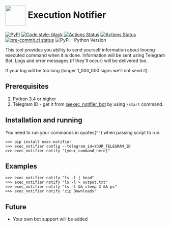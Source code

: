 <h1> <img align="center" width="64" height="64" src="https://habrastorage.org/webt/x8/jn/ao/x8jnaoprxwqpopluc_oldypk284.png"> Execution Notifier </h1>

[![PyPI](https://img.shields.io/pypi/v/exec-notifier)](https://pypi.org/project/exec-notifier/)
[![Code style: black](https://img.shields.io/badge/code%20style-black-000000.svg)](https://github.com/psf/black)
[![Actions Status](https://github.com/tikerlade/exec-notifier/workflows/Deploy%20Bot/badge.svg)](https://github.com/tikerlade/exec-notifier/actions/)
[![Actions Status](https://github.com/tikerlade/exec-notifier/workflows/Release%20to%20PyPI/badge.svg)](https://github.com/tikerlade/exec-notifier/actions/)
[![pre-commit.ci status](https://results.pre-commit.ci/badge/github/tikerlade/exec-notifier/master.svg)](https://results.pre-commit.ci/latest/github/tikerlade/exec-notifier/master)
![PyPI - Python Version](https://img.shields.io/pypi/pyversions/exec-notifier)

This tool provides you ability to send yourself information about looong executed command when it is done. Information will be sent using Telegram Bot. Logs and error messages (if they'll occur) will be delivered too.

If your log will be too long (longer 1_000_000 signs we'll not send it).

## Prerequisites

1. Python 3.4 or higher
2. Telegram ID - get it from [@exec_notifier_bot](https://telegram.me/exec_notifier_bot) by using `/start` command.

## Installation and running
You need to run your commands in quotes(`""`) when passing script to run.

```shell
>>> pip install exec-notifier
>>> exec_notifier config --telegram_id=YOUR_TELEGRAM_ID
>>> exec_notifier notify "[your_command_here]"
```

## Examples

[comment]: <> (<img src="https://lh3.googleusercontent.com/EQnYfVlArfCElfzqxlXRT8fbB-t5wzeLzJITBcjF7CqsGoN9YshEoswGx1YlOGaWwM9yY9eH4SyVGWzqo-QVV56oq_CKMnymdQ1J6t0UGFpswQmk_ZJc1QMFu9wi16dDUmF1N-jrqkG3zaeCDhKOL9ijMqwTalGW5jHI37e0MOeBnBsO3BkOlCxotwVZPJHrz1RWHYiXcCxnp14iApG1YFCa9Ak6rSeLGJXJlccSRkeg4tkvyXP32QaJzHvHiQygni8rTF0eDpaHxPDwgtbEjlp6Xgxw8I3Lr1kmEHl3TzqtEGkHiQQDM-k5m6ICnJ7c3bqGoMPsjLW0QF--IOEr_Dhj_BEr_a5GC1IOMq8y23WU31Pcd7irb3tsalqxg3ndOlBoyAUUoAIFduWFRb8FfYQGjITC3-WcvC_FMdAE45QKTaMvDzt8xG51YlDTtRn5dEDZ81k2_T13B4cd1QbBD5QRtCPGqhsz9TGPzJ8S16V11UQ4au677Qw8tjN4BPQNc2vUD1R-c6ulMzsENs8bp3dYRTYHaJZRFdNNLrdrqpbvLsMIAwoBKOhUmIEKo81gWcRMd3kv0ByTv3-mHa80LGMIibHKqcYe1DqUQpmu7At7URqqDqRjOv5ZaSxT7V28bq636cLsjuA82Tno4-cBJtvlSMT5mf0LX12-EwHze5jEYH_raJBmQo7XIoO-Zz8=w1080-h608-no?authuser=0">)

```shell
>>> exec_notifier notify "ls -l | head"
>>> exec_notifier notify "ls -l > output.txt"
>>> exec_notifier notify "ls -l && sleep 3 && ps"
>>> exec_notifier notify "zip Downloads"
```

## Future
* Your own bot support will be added
